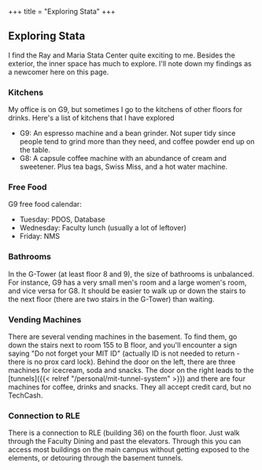 +++
title = "Exploring Stata"
+++

## Exploring Stata

I find the Ray and Maria Stata Center quite exciting to me. Besides the
exterior, the inner space has much to explore. I'll note down my findings
as a newcomer here on this page.

### Kitchens

My office is on G9, but sometimes I go to the kitchens of other floors for
drinks. Here's a list of kitchens that I have explored

- G9: An espresso machine and a bean grinder. Not super tidy since people tend to grind more than they need, and coffee powder end up on the table.
- G8: A capsule coffee machine with an abundance of cream and sweetener. Plus tea bags, Swiss Miss, and a hot water machine.

### Free Food

G9 free food calendar:

- Tuesday: PDOS, Database
- Wednesday: Faculty lunch (usually a lot of leftover)
- Friday: NMS

### Bathrooms

In the G-Tower (at least floor 8 and 9), the size of bathrooms is
unbalanced. For instance, G9 has a very small men's room and a large
women's room, and vice versa for G8. It should be easier to walk up or down
the stairs to the next floor (there are two stairs in the G-Tower)
than waiting.

### Vending Machines

There are several vending machines in the basement. To find them, go down
the stairs next to room 155 to B floor, and you'll encounter a sign saying "Do
not forget your MIT ID" (actually ID is not needed to return - there is no
prox card lock). Behind the door on the left, there are three
machines for icecream, soda and snacks. The door on the right leads to the
[tunnels]({{< relref "/personal/mit-tunnel-system" >}}) and there are four
machines for coffee, drinks and snacks. They all accept credit card, but no
TechCash.

### Connection to RLE

There is a connection to RLE (building 36) on the fourth floor. Just walk
through the Faculty Dining and past the elevators. Through this you
can access most buildings on the main campus without getting exposed to
the elements, or detouring through the basement tunnels.

